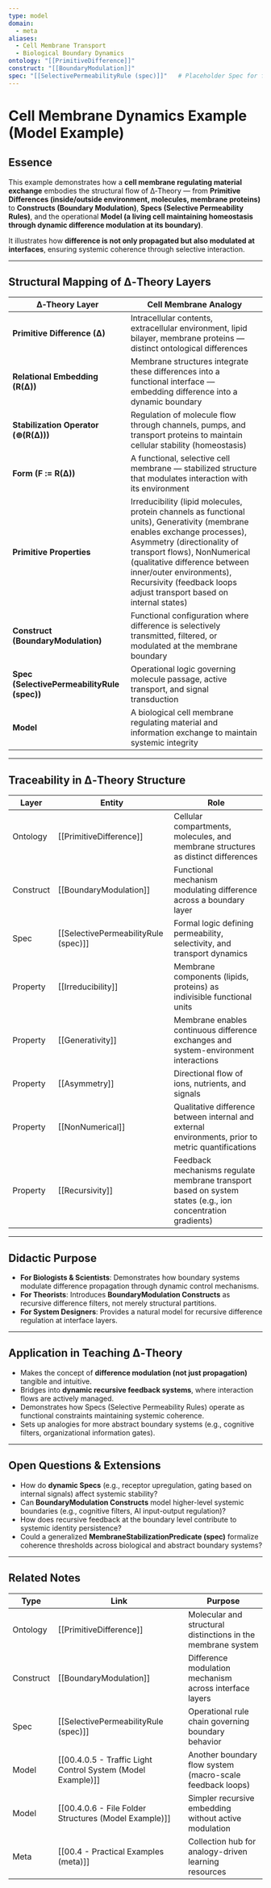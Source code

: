 ```yaml
---
type: model
domain:
  - meta
aliases:
  - Cell Membrane Transport
  - Biological Boundary Dynamics
ontology: "[[PrimitiveDifference]]"
construct: "[[BoundaryModulation]]"
spec: "[[SelectivePermeabilityRule (spec)]]"   # Placeholder Spec for future formalization
---
```


# Cell Membrane Dynamics Example (Model Example)

## Essence

This example demonstrates how a **cell membrane regulating material exchange** embodies the structural flow of ∆‑Theory — from **Primitive Differences (inside/outside environment, molecules, membrane proteins)** to **Constructs (Boundary Modulation)**, **Specs (Selective Permeability Rules)**, and the operational **Model (a living cell maintaining homeostasis through dynamic difference modulation at its boundary)**.

It illustrates how **difference is not only propagated but also modulated at interfaces**, ensuring systemic coherence through selective interaction.

---

## Structural Mapping of ∆‑Theory Layers

|∆‑Theory Layer|Cell Membrane Analogy|
|---|---|
|**Primitive Difference (∆)**|Intracellular contents, extracellular environment, lipid bilayer, membrane proteins — distinct ontological differences|
|**Relational Embedding (R(∆))**|Membrane structures integrate these differences into a functional interface — embedding difference into a dynamic boundary|
|**Stabilization Operator (⊚(R(∆)))**|Regulation of molecule flow through channels, pumps, and transport proteins to maintain cellular stability (homeostasis)|
|**Form (F := R(∆))**|A functional, selective cell membrane — stabilized structure that modulates interaction with its environment|
|**Primitive Properties**|Irreducibility (lipid molecules, protein channels as functional units), Generativity (membrane enables exchange processes), Asymmetry (directionality of transport flows), NonNumerical (qualitative difference between inner/outer environments), Recursivity (feedback loops adjust transport based on internal states)|
|**Construct (BoundaryModulation)**|Functional configuration where difference is selectively transmitted, filtered, or modulated at the membrane boundary|
|**Spec (SelectivePermeabilityRule (spec))**|Operational logic governing molecule passage, active transport, and signal transduction|
|**Model**|A biological cell membrane regulating material and information exchange to maintain systemic integrity|

---

## Traceability in ∆‑Theory Structure

|Layer|Entity|Role|
|---|---|---|
|Ontology|[[PrimitiveDifference]]|Cellular compartments, molecules, and membrane structures as distinct differences|
|Construct|[[BoundaryModulation]]|Functional mechanism modulating difference across a boundary layer|
|Spec|[[SelectivePermeabilityRule (spec)]]|Formal logic defining permeability, selectivity, and transport dynamics|
|Property|[[Irreducibility]]|Membrane components (lipids, proteins) as indivisible functional units|
|Property|[[Generativity]]|Membrane enables continuous difference exchanges and system-environment interactions|
|Property|[[Asymmetry]]|Directional flow of ions, nutrients, and signals|
|Property|[[NonNumerical]]|Qualitative difference between internal and external environments, prior to metric quantifications|
|Property|[[Recursivity]]|Feedback mechanisms regulate membrane transport based on system states (e.g., ion concentration gradients)|

---

## Didactic Purpose

- **For Biologists & Scientists**: Demonstrates how boundary systems modulate difference propagation through dynamic control mechanisms.
- **For Theorists**: Introduces **BoundaryModulation Constructs** as recursive difference filters, not merely structural partitions.
- **For System Designers**: Provides a natural model for recursive difference regulation at interface layers.

---

## Application in Teaching ∆‑Theory

- Makes the concept of **difference modulation (not just propagation)** tangible and intuitive.
- Bridges into **dynamic recursive feedback systems**, where interaction flows are actively managed.
- Demonstrates how Specs (Selective Permeability Rules) operate as functional constraints maintaining systemic coherence.
- Sets up analogies for more abstract boundary systems (e.g., cognitive filters, organizational information gates).

---

## Open Questions & Extensions

- How do **dynamic Specs** (e.g., receptor upregulation, gating based on internal signals) affect systemic stability?
- Can **BoundaryModulation Constructs** model higher-level systemic boundaries (e.g., cognitive filters, AI input-output regulation)?
- How does recursive feedback at the boundary level contribute to systemic identity persistence?
- Could a generalized **MembraneStabilizationPredicate (spec)** formalize coherence thresholds across biological and abstract boundary systems?

---

## Related Notes

|Type|Link|Purpose|
|---|---|---|
|Ontology|[[PrimitiveDifference]]|Molecular and structural distinctions in the membrane system|
|Construct|[[BoundaryModulation]]|Difference modulation mechanism across interface layers|
|Spec|[[SelectivePermeabilityRule (spec)]]|Operational rule chain governing boundary behavior|
|Model|[[00.4.0.5 - Traffic Light Control System (Model Example)]]|Another boundary flow system (macro-scale feedback loops)|
|Model|[[00.4.0.6 - File Folder Structures (Model Example)]]|Simpler recursive embedding without active modulation|
|Meta|[[00.4 - Practical Examples (meta)]]|Collection hub for analogy-driven learning resources|

